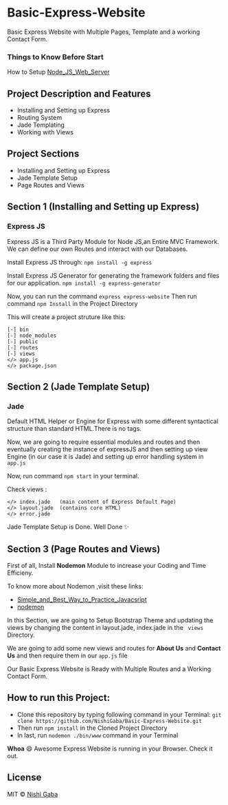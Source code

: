 # Basic-Express-Website

Basic Express Website with Multiple Pages, Template and a working Contact Form.

### Things to Know Before Start

How to Setup [Node_JS_Web_Server](https://github.com/NishiGaba/Node-JS-Web-Server)


## Project Description and Features

* Installing and Setting up Express
* Routing System
* Jade Templating
* Working with Views


## Project Sections

* Installing and Setting up Express
* Jade Template Setup
* Page Routes and Views


## Section 1 (Installing and Setting up Express)

### Express JS 
Express JS is a Third Party Module for Node JS,an Entire MVC Framework. We can define our own Routes and interact with our Databases.

Install Express JS through: ``` npm install -g express ```

Install Express JS Generator for generating the framework folders  and files for our application. 
``` npm install -g express-generator ```

Now, you can run the command ``` express express-website ```
Then run command ``` npm Install ``` in the Project Directory 

This will create a project struture like this: 

	[-] bin 
	[-] node_modules		
	[-] public
	[-] routes
	[-] views
	</> app.js
	</> package.json



## Section 2 (Jade Template Setup)

### Jade 
Default HTML Helper or Engine for Express with some different syntactical structure than standard HTML.There is no tags.

Now, we are going to require essential modules and routes and then eventually creating the instance of expressJS and then setting up view Engine (in our case it is Jade) and setting up error handling system in ``` app.js ```

Now, run command ``` npm start ``` in your terminal. 

Check views : 		

	</> index.jade   (main content of Express Default Page)
	</> layout.jade  (contains core HTML)
	</> error.jade

Jade Template Setup is Done. Well Done :sparkles: 



## Section 3 (Page Routes and Views)

First of all, Install **Nodemon** Module to increase your Coding and Time Efficieny. 

To know more about Nodemon ,visit these links:

* [Simple_and_Best_Way_to_Practice_Javacsript](https://medium.com/dev-blogs/simple-and-best-way-to-practice-javascript-f91e8de1232e)
* [nodemon](https://www.npmjs.com/package/nodemon)

In this Section, we are going to Setup Bootstrap Theme and updating the views by changing the content in layout.jade,
index.jade in the ``` views``` Directory.

We are going to add some new views and routes for **About Us** and **Contact Us** and then require them in our ``` app.js ``` file 

Our Basic Express Website is Ready with Multiple Routes and a Working Contact Form.


## How to run this Project:

* Clone this repository by typing following command in your Terminal: 
	``` git clone https://github.com/NishiGaba/Basic-Express-Website.git ``` 
* Then run ``` npm install ``` in the Cloned Project Directory
* In last, run ``` nodemon ./bin/www ``` command in your Terminal

**Whoa** :smile: Awesome Express Website is running in your Browser. Check it out.


## License

MIT © [Nishi Gaba](https://github.com/NishiGaba)
